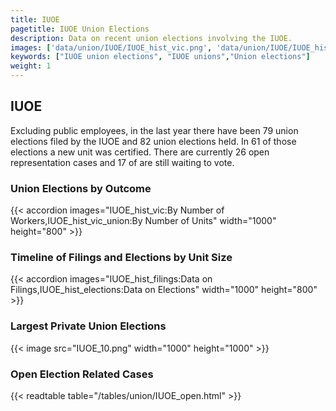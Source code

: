 ```yaml
---
title: IUOE
pagetitle: IUOE Union Elections
description: Data on recent union elections involving the IUOE.
images: ['data/union/IUOE/IUOE_hist_vic.png', 'data/union/IUOE/IUOE_hist_size.png', 'data/union/IUOE/IUOE_10.png']
keywords: ["IUOE union elections", "IUOE unions","Union elections"]
weight: 1
---
```

##  IUOE

Excluding public employees, in the last year there have been 79 union elections filed by the IUOE and 82 union elections held. In 61 of those elections a new unit was certified. There are currently 26 open representation cases and 17 of are still waiting to vote.

### Union Elections by Outcome
{{< accordion images="IUOE_hist_vic:By Number of Workers,IUOE_hist_vic_union:By Number of Units" width="1000" height="800" >}}

### Timeline of Filings and Elections by Unit Size
{{< accordion images="IUOE_hist_filings:Data on Filings,IUOE_hist_elections:Data on Elections" width="1000" height="800" >}}

### Largest Private Union Elections
{{< image src="IUOE_10.png" width="1000" height="1000"  >}}

### Open Election Related Cases
{{< readtable table="/tables/union/IUOE_open.html" >}}

